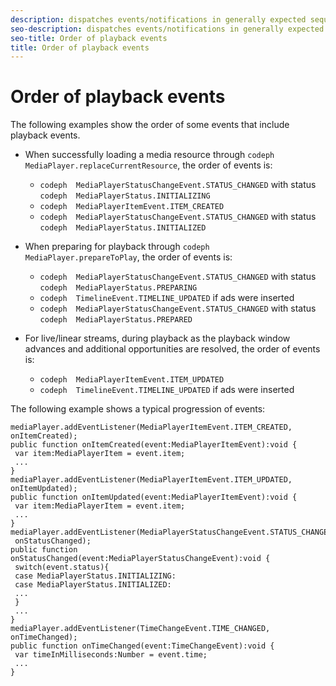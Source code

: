 ```yaml
---
description: dispatches events/notifications in generally expected sequences. Your player can implement actions based on events in the expected sequence.
seo-description: dispatches events/notifications in generally expected sequences. Your player can implement actions based on events in the expected sequence.
seo-title: Order of playback events
title: Order of playback events
---
```


# Order of playback events

<a id="section_6E34A6C7936245D88DEB3315DA64598B"></a>

The following examples show the order of some events that include playback events.

* When successfully loading a media resource through `codeph  MediaPlayer.replaceCurrentResource`, the order of events is:
    * `codeph  MediaPlayerStatusChangeEvent.STATUS_CHANGED` with status `codeph  MediaPlayerStatus.INITIALIZING`
    * `codeph  MediaPlayerItemEvent.ITEM_CREATED`
    * `codeph  MediaPlayerStatusChangeEvent.STATUS_CHANGED` with status `codeph  MediaPlayerStatus.INITIALIZED`
  
* When preparing for playback through `codeph  MediaPlayer.prepareToPlay`, the order of events is:
    * `codeph  MediaPlayerStatusChangeEvent.STATUS_CHANGED` with status `codeph  MediaPlayerStatus.PREPARING`
    * `codeph  TimelineEvent.TIMELINE_UPDATED` if ads were inserted
    * `codeph  MediaPlayerStatusChangeEvent.STATUS_CHANGED` with status `codeph  MediaPlayerStatus.PREPARED`
  
* For live/linear streams, during playback as the playback window advances and additional opportunities are resolved, the order of events is:
    * `codeph  MediaPlayerItemEvent.ITEM_UPDATED`
    * `codeph  TimelineEvent.TIMELINE_UPDATED` if ads were inserted
  
<a id="section_76C13548AF934868B70757CA5489E516"></a>

The following example shows a typical progression of events:

```
mediaPlayer.addEventListener(MediaPlayerItemEvent.ITEM_CREATED, onItemCreated); 
public function onItemCreated(event:MediaPlayerItemEvent):void { 
 var item:MediaPlayerItem = event.item; 
 ... 
} 
mediaPlayer.addEventListener(MediaPlayerItemEvent.ITEM_UPDATED, onItemUpdated); 
public function onItemUpdated(event:MediaPlayerItemEvent):void { 
 var item:MediaPlayerItem = event.item; 
 ... 
} 
mediaPlayer.addEventListener(MediaPlayerStatusChangeEvent.STATUS_CHANGED, 
 onStatusChanged); 
public function onStatusChanged(event:MediaPlayerStatusChangeEvent):void { 
 switch(event.status){ 
 case MediaPlayerStatus.INITIALIZING: 
 case MediaPlayerStatus.INITIALIZED: 
 ... 
 } 
 ... 
} 
mediaPlayer.addEventListener(TimeChangeEvent.TIME_CHANGED, onTimeChanged); 
public function onTimeChanged(event:TimeChangeEvent):void { 
 var timeInMilliseconds:Number = event.time; 
 ... 
}
```
